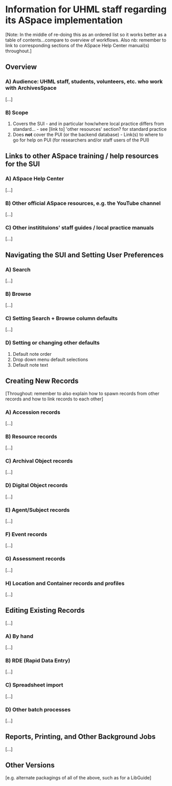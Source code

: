 # Information for UHML staff regarding its ASpace implementation

[Note: In the middle of re-doing this as an ordered list so it works better as a table of contents...compare to overview of workflows.  Also nb: remember to link to corresponding sections of the ASpace Help Center manual(s) throughout.]

## Overview

### A) Audience: UHML staff, students, volunteers, etc. who work with ArchivesSpace

[...]

### B) Scope

  1. Covers the SUI
    - and in particular how/where local practice differs from standard...
    - see [link to] 'other resources' section? for standard practice
  2. Does **not** cover the PUI (or the backend database)
    - Link(s) to where to go for help on PUI (for researchers and/or staff users of the PUI)

## Links to other ASpace training / help resources for the SUI

### A) ASpace Help Center

[...]

### B) Other official ASpace resources, e.g. the YouTube channel

[...]

### C) Other institituions' staff guides / local practice manuals

[...]

## Navigating the SUI and Setting User Preferences

### A) Search

[...]

### B) Browse

[...]

### C) Setting Search + Browse column defaults

[...]

### D) Setting or changing other defaults

  1. Default note order
  2. Drop down menu default selections
  3. Default note text

## Creating New Records

[Throughout: remember to also explain how to spawn records from other records and how to link records to each other]

### A) Accession records

[...]

### B) Resource records

[...]

### C) Archival Object records

[...]

### D) Digital Object records

[...]

### E) Agent/Subject records

[...]

### F) Event records

[...]

### G) Assessment records

[...]

### H) Location and Container records and profiles

[...]

## Editing Existing Records

[...]

### A) By hand

[...]

### B) RDE (Rapid Data Entry)

[...]

### C) Spreadsheet import

[...]

### D) Other batch processes

[...]

## Reports, Printing, and Other Background Jobs

[...]

## Other Versions

[e.g. alternate packagings of all of the above, such as for a LibGuide]
